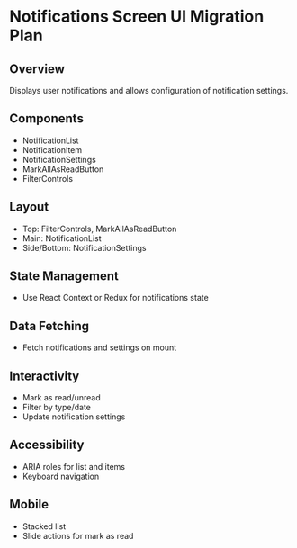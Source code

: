 # Notifications Screen UI Migration Plan

## Overview

Displays user notifications and allows configuration of notification settings.

## Components

- NotificationList
- NotificationItem
- NotificationSettings
- MarkAllAsReadButton
- FilterControls

## Layout

- Top: FilterControls, MarkAllAsReadButton
- Main: NotificationList
- Side/Bottom: NotificationSettings

## State Management

- Use React Context or Redux for notifications state

## Data Fetching

- Fetch notifications and settings on mount

## Interactivity

- Mark as read/unread
- Filter by type/date
- Update notification settings

## Accessibility

- ARIA roles for list and items
- Keyboard navigation

## Mobile

- Stacked list
- Slide actions for mark as read
